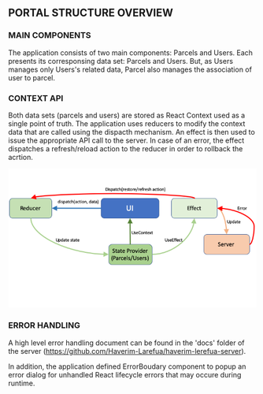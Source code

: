 ## PORTAL STRUCTURE OVERVIEW ##

### MAIN COMPONENTS ###

The application consists of two main components: Parcels and Users. Each presents its corresponsing   data set: Parcels and Users. But, as Users manages only Users's related data, Parcel also manages the association of user to parcel. 

### CONTEXT API ###
Both data sets (parcels and users) are stored as React Context used as a single point of truth. The application uses reducers to modify the context data that are called using the dispacth mechanism.  An effect is then used to issue the appropriate API call to the server. In case of an error, the effect dispatches a refresh/reload action to the reducer in order to rollback the acrtion.

![Alt text](./contextapi.png "context api structure")
   
### ERROR HANDLING ###
A high level error handling document can be found in the 'docs' folder of the server (https://github.com/Haverim-Larefua/haverim-lerefua-server).

In addition, the application defined ErrorBoudary component to popup an error dialog for unhandled React lifecycle errors that may occure during runtime.